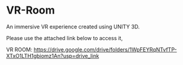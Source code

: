 # VR-Room
An immersive VR experience created using UNITY 3D.

Please use the attached link below to access it,

VR ROOM: https://drive.google.com/drive/folders/1WpFEYRqNTvfTP-XTxO1LTH1gbiomz1An?usp=drive_link
